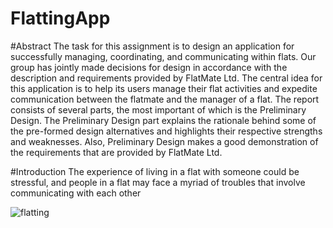 # FlattingApp

#Abstract
The task for this assignment is to design an application for successfully
managing, coordinating, and communicating within flats. Our group has jointly
made decisions for design in accordance with the description and requirements
provided by FlatMate Ltd. The central idea for this application is to help its
users manage their flat activities and expedite communication between the
flatmate and the manager of a flat.
The report consists of several parts, the most important of which is the
Preliminary Design. The Preliminary Design part explains the rationale behind
some of the pre-formed design alternatives and highlights their respective
strengths and weaknesses. Also, Preliminary Design makes a good
demonstration of the requirements that are provided by FlatMate Ltd.

#Introduction
The experience of living in a flat with someone could be stressful, and people in
a flat may face a myriad of troubles that involve communicating with each other


![flatting](https://user-images.githubusercontent.com/67772254/155051202-c50930e1-570c-4822-83e8-6fcdd00683da.png)
